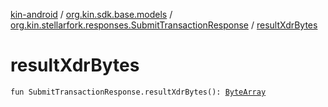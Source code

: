 [kin-android](../../index.md) / [org.kin.sdk.base.models](../index.md) / [org.kin.stellarfork.responses.SubmitTransactionResponse](index.md) / [resultXdrBytes](./result-xdr-bytes.md)

# resultXdrBytes

`fun SubmitTransactionResponse.resultXdrBytes(): `[`ByteArray`](https://kotlinlang.org/api/latest/jvm/stdlib/kotlin/-byte-array/index.html)